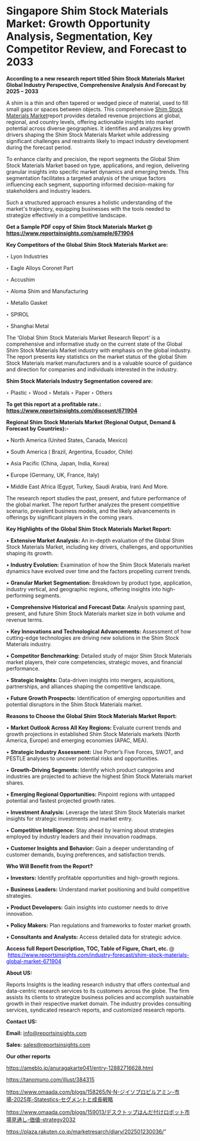 # Singapore Shim Stock Materials Market: Growth Opportunity Analysis, Segmentation, Key Competitor Review, and Forecast to 2033

<strong>According to a new research report titled Shim Stock Materials Market Global Industry Perspective, Comprehensive Analysis And Forecast by 2025 – 2033</strong>

A shim is a thin and often tapered or wedged piece of material, used to fill small gaps or spaces between objects. This comprehensive <a href=https://www.reportsinsights.com/sample/671904>Shim Stock Materials Market</a>report provides detailed revenue projections at global, regional, and country levels, offering actionable insights into market potential across diverse geographies. It identifies and analyzes key growth drivers shaping the Shim Stock Materials Market while addressing significant challenges and restraints likely to impact industry development during the forecast period.

To enhance clarity and precision, the report segments the Global Shim Stock Materials Market based on type, applications, and region, delivering granular insights into specific market dynamics and emerging trends. This segmentation facilitates a targeted analysis of the unique factors influencing each segment, supporting informed decision-making for stakeholders and industry leaders.

Such a structured approach ensures a holistic understanding of the market's trajectory, equipping businesses with the tools needed to strategize effectively in a competitive landscape.

<strong>Get a Sample PDF copy of Shim Stock Materials Market </strong><strong>@<a href=https://www.reportsinsights.com/sample/671904 style=color:#0000ff;> https://www.reportsinsights.com/sample/671904</a></strong></font>

<strong>Key Competitors of the Global Shim Stock Materials Market are:</strong>

‣ Lyon Industries

‣ Eagle Alloys Coronet Part

‣ Accushim

‣ Aloma Shim and Manufacturing

‣ Metallo Gasket

‣ SPIROL

‣ Shanghai Metal

The ‘Global Shim Stock Materials Market Research Report’ is a comprehensive and informative study on the current state of the Global Shim Stock Materials Market industry with emphasis on the global industry. The report presents key statistics on the market status of the global Shim Stock Materials market manufacturers and is a valuable source of guidance and direction for companies and individuals interested in the industry.

<strong>Shim Stock Materials Industry Segmentation covered are:</strong>

‣ Plastic
‣ Wood
‣ Metals
‣ Paper
‣ Others

<strong>To get this report at a profitable rate.: <a href=https://www.reportsinsights.com/discount/671904 style=color:#0000ff;>https://www.reportsinsights.com/discount/671904</a></strong></font>

<strong>Regional Shim Stock Materials Market (Regional Output, Demand &amp; Forecast by Countries):-</strong>

• North America (United States, Canada, Mexico)

• South America ( Brazil, Argentina, Ecuador, Chile)

• Asia Pacific (China, Japan, India, Korea)

• Europe (Germany, UK, France, Italy)

• Middle East Africa (Egypt, Turkey, Saudi Arabia, Iran) And More.

The research report studies the past, present, and future performance of the global market. The report further analyzes the present competitive scenario, prevalent business models, and the likely advancements in offerings by significant players in the coming years.

<strong>Key Highlights of the Global Shim Stock Materials Market Report:</strong>

• <strong>Extensive Market Analysis:</strong> An in-depth evaluation of the Global Shim Stock Materials Market, including key drivers, challenges, and opportunities shaping its growth.

• <strong>Industry Evolution:</strong> Examination of how the Shim Stock Materials market dynamics have evolved over time and the factors propelling current trends.

• <strong>Granular Market Segmentation:</strong> Breakdown by product type, application, industry vertical, and geographic regions, offering insights into high-performing segments.

• <strong>Comprehensive Historical and Forecast Data:</strong> Analysis spanning past, present, and future Shim Stock Materials market size in both volume and revenue terms.

• <strong>Key Innovations and Technological Advancements:</strong> Assessment of how cutting-edge technologies are driving new solutions in the Shim Stock Materials industry.

• <strong>Competitor Benchmarking:</strong> Detailed study of major Shim Stock Materials market players, their core competencies, strategic moves, and financial performance.

• <strong>Strategic Insights:</strong> Data-driven insights into mergers, acquisitions, partnerships, and alliances shaping the competitive landscape.

• <strong>Future Growth Prospects:</strong> Identification of emerging opportunities and potential disruptors in the Shim Stock Materials market.

<strong>Reasons to Choose the Global Shim Stock Materials Market Report:</strong>

• <strong>Market Outlook Across All Key Regions:</strong> Evaluate current trends and growth projections in established Shim Stock Materials markets (North America, Europe) and emerging economies (APAC, MEA).

• <strong>Strategic Industry Assessment:</strong> Use Porter’s Five Forces, SWOT, and PESTLE analyses to uncover potential risks and opportunities.

• <strong>Growth-Driving Segments:</strong> Identify which product categories and industries are projected to achieve the highest Shim Stock Materials market shares.

• <strong>Emerging Regional Opportunities:</strong> Pinpoint regions with untapped potential and fastest projected growth rates.

• <strong>Investment Analysis:</strong> Leverage the latest Shim Stock Materials market insights for strategic investments and market entry.

• <strong>Competitive Intelligence:</strong> Stay ahead by learning about strategies employed by industry leaders and their innovation roadmaps.

• <strong>Customer Insights and Behavior:</strong> Gain a deeper understanding of customer demands, buying preferences, and satisfaction trends.

<strong>Who Will Benefit from the Report?</strong>

• <strong>Investors:</strong> Identify profitable opportunities and high-growth regions.

• <strong>Business Leaders:</strong> Understand market positioning and build competitive strategies.

• <strong>Product Developers:</strong> Gain insights into customer needs to drive innovation.

• <strong>Policy Makers:</strong> Plan regulations and frameworks to foster market growth.

• <strong>Consultants and Analysts:</strong> Access detailed data for strategic advice.
</ul>
<strong>Access full Report Description, TOC, Table of Figure, Chart, etc. </strong>@  <a href=https://www.reportsinsights.com/industry-forecast/shim-stock-materials-global-market-671904 style=color:#0000ff;>https://www.reportsinsights.com/industry-forecast/shim-stock-materials-global-market-671904</a></font>

<strong><strong>About US</strong>:</strong>

Reports Insights is the leading research industry that offers contextual and data-centric research services to its customers across the globe. The firm assists its clients to strategize business policies and accomplish sustainable growth in their respective market domain. The industry provides consulting services, syndicated research reports, and customized research reports.

<strong>Contact US:</strong>

<p class=""""><b>Email:</b> <a href=mailto:info@reportsinsights.com>info@reportsinsights.com</a></p>
<p class=""""><b>Sales:</b> <a href=mailto:sales@reportsinsights.com>sales@reportsinsights.com</a></p>

<strong>Our other reports</strong>

<a href=https://ameblo.jp/anuragakarte041/entry-12882716628.html>https://ameblo.jp/anuragakarte041/entry-12882716628.html</a>

<a href=https://tanomuno.com/illust/384315>https://tanomuno.com/illust/384315</a>

<a href=https://www.omaada.com/blogs/158265/N-N-ジイソプロピルアミン-市場-2025年-Statestics-セグメントと成長戦略>https://www.omaada.com/blogs/158265/N-N-ジイソプロピルアミン-市場-2025年-Statestics-セグメントと成長戦略</a>

<a href=https://www.omaada.com/blogs/159013/デスクトップはんだ付けロボット市場見通し-価値-strategy2032>https://www.omaada.com/blogs/159013/デスクトップはんだ付けロボット市場見通し-価値-strategy2032</a>

<a href=https://plaza.rakuten.co.jp/marketresarch/diary/202501230036/>https://plaza.rakuten.co.jp/marketresarch/diary/202501230036/</a>"
